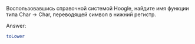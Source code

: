 Воспользовавшись справочной системой Hoogle, найдите имя функции типа Char -> Char, переводящей символ в нижний регистр.

Answer:

```haskell
toLower
```
